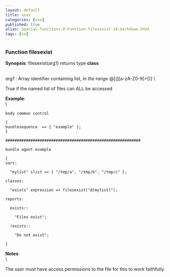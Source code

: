 ```yaml
---
layout: default
title: xxxx
categories: [xxx]
published: true
alias: Special-functions-0-Function-filesexist-18.markdown.html
tags: [xx]
---
```


### Function filesexist

**Synopsis**: filesexist(arg1) returns type **class**

\
 *arg1* : Array identifier containing list, *in the range*
@[(][a-zA-Z0-9]+[)] \

True if the named list of files can ALL be accessed

**Example**:\
 \

    body common control

    {
    bundlesequence  => { "example" };
    }

    ###########################################################

    bundle agent example

    {     
    vars:

      "mylist" slist => { "/tmp/a", "/tmp/b", "/tmp/c" };

    classes:

      "exists" expression => filesexist("@(mylist)");

    reports:

      exists::

        "Files exist";

      !exists::

        "Do not exist";

    }


**Notes**:\
 \

The user must have access permissions to the file for this to work
faithfully.
